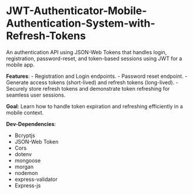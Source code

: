 # JWT-Authenticator-Mobile-Authentication-System-with-Refresh-Tokens
An authentication API using JSON-Web Tokens that handles login, registration, password-reset, and token-based sessions using JWT for a mobile app.

 
**Features**:
     - Registration and Login  endpoints.
     - Password reset endpoint.
     - Generate access tokens (short-lived) and refresh tokens (long-lived).
     - Securely store refresh tokens and demonstrate token refreshing for seamless user sessions.

**Goal**: Learn how to handle token expiration and refreshing efficiently in a mobile context.

**Dev-Dependencies**:
- Bcryptjs
- JSON-Web Token
- Cors
- dotenv
- mongoose
- morgan
- nodemon
- express-validator
- Express-js